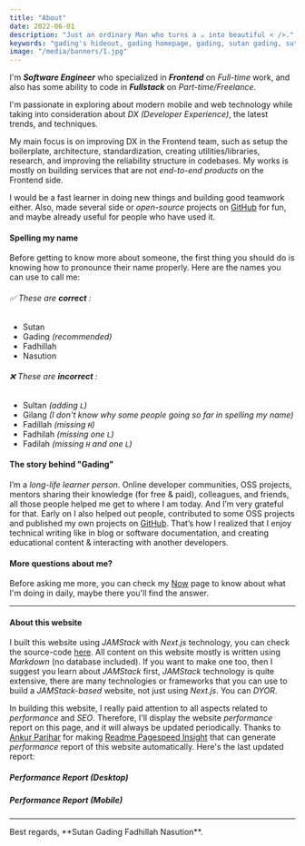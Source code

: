 ```yaml
---
title: "About"
date: 2022-06-01
description: "Just an ordinary Man who turns a ☕️ into beautiful < />."
keywords: "gading's hideout, gading homepage, gading, sutan gading, sutan gading fadhillah nasution, sutan, sutanlab, gading.dev, gading dev, about gading, who is gading, bio gading, about gading"
image: "/media/banners/1.jpg"
---
```


I'm ***Software Engineer*** who specialized in ***Frontend*** on *Full-time* work, and also has some ability to code in ***Fullstack*** on *Part-time/Freelance*.

I'm passionate in exploring about modern mobile and web technology while taking into consideration about *DX (Developer Experience)*, the latest trends, and techniques.

My main focus is on improving DX in the Frontend team, such as setup the boilerplate, architecture, standardization, creating utilities/libraries, research, and improving the reliability structure in codebases. My works is mostly on building services that are not *end-to-end products* on the Frontend side.

I would be a fast learner in doing new things and building good teamwork either. Also, made several side or *open-source* projects on [GitHub](https://github.com/gadingnst) for fun, and maybe already useful for people who have used it.

#### Spelling my name
Before getting to know more about someone, the first thing you should do is knowing how to pronounce their name properly.
Here are the names you can use to call me:

###### ✅ These are ***correct*** :
- Sutan
- Gading *(recommended)*
- Fadhillah
- Nasution

###### ❌ These are ***incorrect*** :
- Sultan *(adding `L`)*
- Gilang *(I don't know why some people going so far in spelling my name)*
- Fadillah *(missing `H`)*
- Fadhilah *(missing one `L`)*
- Fadilah *(missing `H` and one `L`)*

#### The story behind "Gading"
I’m a *long-life learner person*. Online developer communities, OSS projects, mentors sharing their knowledge (for free & paid), colleagues, and friends, all those people helped me get to where I am today. And I’m very grateful for that. Early on I also helped out people, contributed to some OSS projects and published my own projects on [GitHub](https://github.com/gadingnst?tab=repositories). That’s how I realized that I enjoy technical writing like in blog or software documentation, and creating educational content & interacting with another developers.

#### More questions about me?
Before asking me more, you can check my [Now](/now) page to know about what I'm doing in daily, maybe there you'll find the answer.

---

#### About this website
I built this website using *JAMStack* with *Next.js* technology, you can check the source-code [here](https://github.com/gadingnst/gading.dev). All content on this website mostly is written using *Markdown* (no database included). If you want to make one too, then I suggest you learn about *JAMStack* first, *JAMStack* technology is quite extensive, there are many technologies or frameworks that you can use to build a *JAMStack-based* website, not just using *Next.js*. You can *DYOR*.

In building this website, I really paid attention to all aspects related to *performance* and *SEO*. Therefore, I'll display the website *performance* report on this page, and it will always be updated periodically. Thanks to [Ankur Parihar](https://github.com/ankurparihar) for making [Readme Pagespeed Insight](https://github.com/ankurparihar/readme-pagespeed-insights) that can generate *performance* report of this website automatically. Here's the last updated report:

##### *Performance* Report (Desktop)
<PerformanceReportsDesktop />

##### *Performance* Report (Mobile)
<PerformanceReportsMobile />

---

<div className="text-center italic">
  Best regards, **Sutan Gading Fadhillah Nasution**.
</div>

